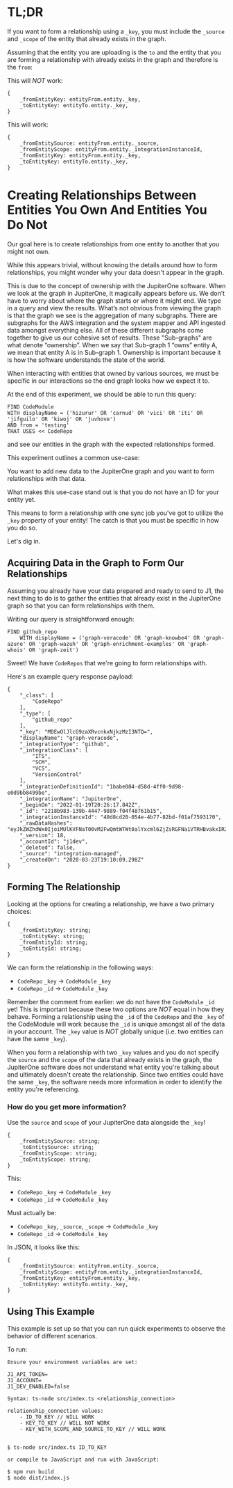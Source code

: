# TL;DR

If you want to form a relationship using a `_key`, you must include the
`_source` and `_scope` of the entity that already exists in the graph.

Assuming that the entity you are uploading is the `to` and the entity that you
are forming a relationship with already exists in the graph and therefore is the
`from`:

This will _NOT_ work:

```
{
    _fromEntityKey: entityFrom.entity._key,
    _toEntityKey: entityTo.entity._key,
}
```

This will work:

```
{
    _fromEntitySource: entityFrom.entity._source,
    _fromEntityScope: entityFrom.entity._integrationInstanceId,
    _fromEntityKey: entityFrom.entity._key,
    _toEntityKey: entityTo.entity._key,
}
```

# Creating Relationships Between Entities You Own And Entities You Do Not

Our goal here is to create relationships from one entity to another that you
might not own.

While this appears trivial, without knowing the details around how to form
relationships, you might wonder why your data doesn't appear in the graph.

This is due to the concept of ownership with the JupiterOne software. When we
look at the graph in JupiterOne, it magically appears before us. We don’t have
to worry about where the graph starts or where it might end. We type in a query
and view the results. What’s not obvious from viewing the graph is that the
graph we see is the aggregation of many subgraphs. There are subgraphs for the
AWS integration and the system mapper and API ingested data amongst everything
else. All of these different subgraphs come together to give us our cohesive set
of results. These "Sub-graphs" are what denote “ownership”. When we say that
Sub-graph 1 “owns” entity A, we mean that entity A is in Sub-graph 1. Ownership
is important because it is how the software understands the state of the world.

When interacting with entities that owned by various sources, we must be
specific in our interactions so the end graph looks how we expect it to.

At the end of this experiment, we should be able to run this query:

```
FIND CodeModule
WITH displayName = ('hizurur' OR 'carnud' OR 'vici' OR 'iti' OR 'jifguilo' OR 'kiwoj' OR 'juvhove')
AND from = 'testing'
THAT USES << CodeRepo
```

and see our entities in the graph with the expected relationships formed.

This experiment outlines a common use-case:

You want to add new data to the JupiterOne graph and you want to form
relationships with that data.

What makes this use-case stand out is that you do not have an ID for your entity
yet.

This means to form a relationship with one sync job you've got to utilize the
`_key` property of your entity! The catch is that you must be specific in how
you do so.

Let's dig in.

## Acquiring Data in the Graph to Form Our Relationships

Assuming you already have your data prepared and ready to send to J1, the next
thing to do is to gather the entities that already exist in the JupiterOne graph
so that you can form relationships with them.

Writing our query is straightforward enough:

```
FIND github_repo
    WITH displayName = ('graph-veracode' OR 'graph-knowbe4' OR 'graph-azure' OR 'graph-wazuh' OR 'graph-enrichment-examples' OR 'graph-whois' OR 'graph-zeit')
```

Sweet! We have `CodeRepos` that we're going to form relationships with.

Here's an example query response payload:

```
{
    "_class": [
        "CodeRepo"
    ],
    "_type": [
        "github_repo"
    ],
    "_key": "MDEwOlJlcG9zaXRvcnkxNjkzMzI3NTQ=",
    "displayName": "graph-veracode",
    "_integrationType": "github",
    "_integrationClass": [
        "ITS",
        "SCM",
        "VCS",
        "VersionControl"
    ],
    "_integrationDefinitionId": "1babe084-d58d-4ff0-9d98-e0d9bb8499be",
    "_integrationName": "JupiterOne",
    "_beginOn": "2022-01-19T20:26:17.842Z",
    "_id": "2218b983-139b-4447-9889-f04f48761b15",
    "_integrationInstanceId": "40d8cd20-054e-4b77-82bd-f01af7593170",
    "_rawDataHashes": "eyJkZWZhdWx0IjoiMUlKVFNaT00vM2FwQmtWTWt0alYxcml6ZjZsRGFNa1VTRHBvakxIR2sxVT0ifQ==",
    "_version": 18,
    "_accountId": "j1dev",
    "_deleted": false,
    "_source": "integration-managed",
    "_createdOn": "2020-03-23T19:10:09.298Z"
}
```

## Forming The Relationship

Looking at the options for creating a relationship, we have a two primary
choices:

```
{
    _fromEntityKey: string;
    _toEntityKey: string;
    _fromEntityId: string;
    _toEntityId: string;
}
```

We can form the relationship in the following ways:

- `CodeRepo` `_key` -> `CodeModule` `_key`
- `CodeRepo` `_id` -> `CodeModule` `_key`

Remember the comment from earlier: we do not have the `CodeModule` `_id` yet!
This is important because these two options are _NOT_ equal in how they behave.
Forming a relationship using the `_id` of the `CodeRepo` and the `_key` of the
CodeModule will work because the `_id` is unique amongst all of the data in your
account. The `_key` value is _NOT_ globally unique (i.e. two entities can have
the same `_key`).

When you form a relationship with two `_key` values and you do not specify the
`source` and the `scope` of the data that already exists in the graph, the
JupiterOne software does not understand what entity you're talking about and
ultimately doesn't create the relationship. Since two entities could have the
same `_key`, the software needs more information in order to identify the entity
you're referencing.

### How do you get more information?

Use the `source` and `scope` of your JupiterOne data alongside the `_key`!

```
{
    _fromEntitySource: string;
    _toEntitySource: string;
    _fromEntityScope: string;
    _toEntityScope: string;
}
```

This:

- `CodeRepo` `_key` -> `CodeModule` `_key`
- `CodeRepo` `_id` -> `CodeModule` `_key`

Must actually be:

- `CodeRepo` `_key`, `_source`, `_scope` -> `CodeModule` `_key`
- `CodeRepo` `_id` -> `CodeModule` `_key`

In JSON, it looks like this:

```
{
    _fromEntitySource: entityFrom.entity._source,
    _fromEntityScope: entityFrom.entity._integrationInstanceId,
    _fromEntityKey: entityFrom.entity._key,
    _toEntityKey: entityTo.entity._key,
}
```

## Using This Example

This example is set up so that you can run quick experiments to observe the
behavior of different scenarios.

To run:

```
Ensure your environment variables are set:

J1_API_TOKEN=
J1_ACCOUNT=
J1_DEV_ENABLED=false

Syntax: ts-node src/index.ts <relationship_connection>

relationship_connection values:
    - ID_TO_KEY // WILL WORK
    - KEY_TO_KEY // WILL NOT WORK
    - KEY_WITH_SCOPE_AND_SOURCE_TO_KEY // WILL WORK


$ ts-node src/index.ts ID_TO_KEY

or compile to JavaScript and run with JavaScript:

$ npm run build
$ node dist/index.js
```
